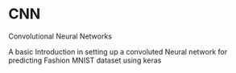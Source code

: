 # CNN
Convolutional Neural Networks


A basic Introduction in setting up a convoluted Neural network for predicting Fashion MNIST dataset using keras

